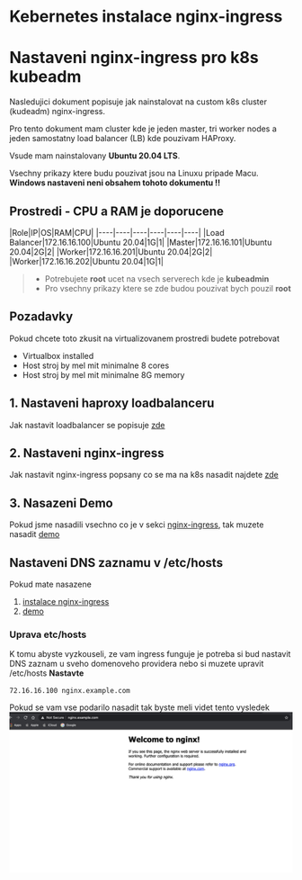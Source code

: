 #  Kebernetes instalace nginx-ingress

# Nastaveni nginx-ingress pro k8s kubeadm
Nasledujici dokument popisuje jak nainstalovat na custom k8s cluster (kudeadm) nginx-ingress.

Pro tento dokument mam cluster kde je jeden master, tri worker nodes a jeden samostatny load balancer (LB) kde pouzivam HAProxy.

Vsude mam nainstalovany __Ubuntu 20.04 LTS__.

Vsechny prikazy ktere budu pouzivat jsou na Linuxu pripade Macu. __Windows nastaveni neni obsahem tohoto dokumentu !!__

## Prostredi - CPU a RAM je doporucene
|Role|IP|OS|RAM|CPU|
|----|----|----|----|----|----|
|Load Balancer|172.16.16.100|Ubuntu 20.04|1G|1|
|Master|172.16.16.101|Ubuntu 20.04|2G|2|
|Worker|172.16.16.201|Ubuntu 20.04|2G|2|
|Worker|172.16.16.202|Ubuntu 20.04|1G|1|

> * Potrebujete **root** ucet na vsech serverech kde je **kubeadmin**
> * Pro vsechny prikazy ktere se zde budou pouzivat bych pouzil **root** 

## Pozadavky
Pokud chcete toto zkusit na virtualizovanem prostredi budete potrebovat
* Virtualbox installed
* Host stroj by mel mit minimalne 8 cores
* Host stroj by mel mit minimalne 8G memory

## 1. Nastaveni haproxy loadbalanceru
Jak nastavit loadbalancer se popisuje [zde](./haproxy/README.md)


## 2. Nastaveni nginx-ingress
Jak nastavit nginx-ingress popsany co se ma na k8s nasadit najdete [zde](./nginx-ingress/README.md)


## 3. Nasazeni Demo
Pokud jsme nasadili vsechno co je v sekci [nginx-ingress](./nginx-ingress/README.md), tak muzete nasadit [demo](./demo/README.md)

## Nastaveni DNS zaznamu v /etc/hosts
Pokud mate nasazene
1. [instalace nginx-ingress](./nginx-ingress/README.md)
2. [demo](./demo/README.md)

### Uprava etc/hosts
K tomu abyste vyzkouseli, ze vam ingress funguje je potreba si bud nastavit DNS zaznam u sveho domenoveho providera nebo si muzete upravit /etc/hosts
__Nastavte__
```
72.16.16.100 nginx.example.com
```
Pokud se vam vse podarilo nasadit tak byste meli videt tento vysledek
![](./img/nginx-ingress.png)